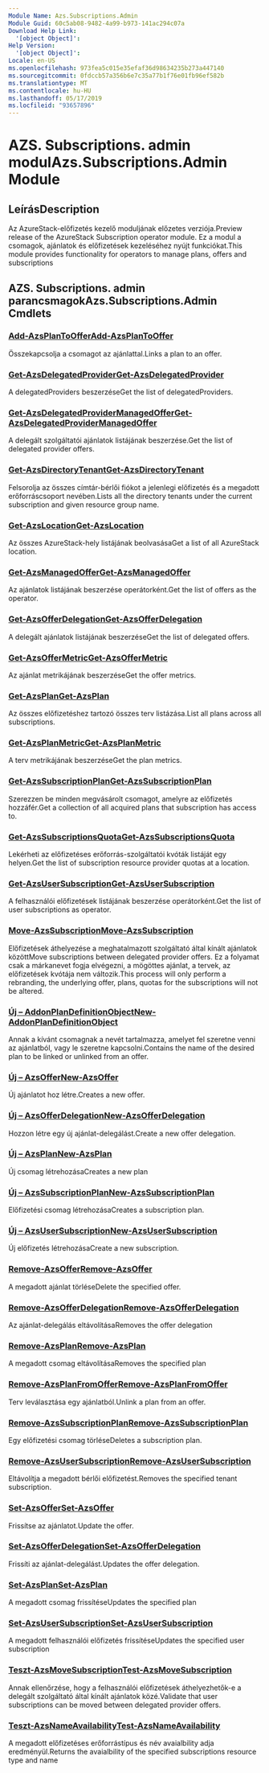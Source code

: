 ```yaml
---
Module Name: Azs.Subscriptions.Admin
Module Guid: 60c5ab08-9482-4a99-b973-141ac294c07a
Download Help Link:
  '[object Object]': 
Help Version:
  '[object Object]': 
Locale: en-US
ms.openlocfilehash: 973fea5c015e35efaf36d98634235b273a447140
ms.sourcegitcommit: 0fdccb57a356b6e7c35a77b1f76e01fb96ef582b
ms.translationtype: MT
ms.contentlocale: hu-HU
ms.lasthandoff: 05/17/2019
ms.locfileid: "93657896"
---
```

# <span data-ttu-id="7f574-101">AZS. Subscriptions. admin modul</span><span class="sxs-lookup"><span data-stu-id="7f574-101">Azs.Subscriptions.Admin Module</span></span>
## <span data-ttu-id="7f574-102">Leírás</span><span class="sxs-lookup"><span data-stu-id="7f574-102">Description</span></span>
<span data-ttu-id="7f574-103">Az AzureStack-előfizetés kezelő moduljának előzetes verziója.</span><span class="sxs-lookup"><span data-stu-id="7f574-103">Preview release of the AzureStack Subscription operator module.</span></span>  <span data-ttu-id="7f574-104">Ez a modul a csomagok, ajánlatok és előfizetések kezeléséhez nyújt funkciókat.</span><span class="sxs-lookup"><span data-stu-id="7f574-104">This module provides functionality for operators to manage plans, offers and subscriptions</span></span>

## <span data-ttu-id="7f574-105">AZS. Subscriptions. admin parancsmagok</span><span class="sxs-lookup"><span data-stu-id="7f574-105">Azs.Subscriptions.Admin Cmdlets</span></span>
### [<span data-ttu-id="7f574-106">Add-AzsPlanToOffer</span><span class="sxs-lookup"><span data-stu-id="7f574-106">Add-AzsPlanToOffer</span></span>](Add-AzsPlanToOffer.md)
<span data-ttu-id="7f574-107">Összekapcsolja a csomagot az ajánlattal.</span><span class="sxs-lookup"><span data-stu-id="7f574-107">Links a plan to an offer.</span></span>

### [<span data-ttu-id="7f574-108">Get-AzsDelegatedProvider</span><span class="sxs-lookup"><span data-stu-id="7f574-108">Get-AzsDelegatedProvider</span></span>](Get-AzsDelegatedProvider.md)
<span data-ttu-id="7f574-109">A delegatedProviders beszerzése</span><span class="sxs-lookup"><span data-stu-id="7f574-109">Get the list of delegatedProviders.</span></span>

### [<span data-ttu-id="7f574-110">Get-AzsDelegatedProviderManagedOffer</span><span class="sxs-lookup"><span data-stu-id="7f574-110">Get-AzsDelegatedProviderManagedOffer</span></span>](Get-AzsDelegatedProviderManagedOffer.md)
<span data-ttu-id="7f574-111">A delegált szolgáltatói ajánlatok listájának beszerzése.</span><span class="sxs-lookup"><span data-stu-id="7f574-111">Get the list of delegated provider offers.</span></span>

### [<span data-ttu-id="7f574-112">Get-AzsDirectoryTenant</span><span class="sxs-lookup"><span data-stu-id="7f574-112">Get-AzsDirectoryTenant</span></span>](Get-AzsDirectoryTenant.md)
<span data-ttu-id="7f574-113">Felsorolja az összes címtár-bérlői fiókot a jelenlegi előfizetés és a megadott erőforráscsoport nevében.</span><span class="sxs-lookup"><span data-stu-id="7f574-113">Lists all the directory tenants under the current subscription and given resource group name.</span></span>

### [<span data-ttu-id="7f574-114">Get-AzsLocation</span><span class="sxs-lookup"><span data-stu-id="7f574-114">Get-AzsLocation</span></span>](Get-AzsLocation.md)
<span data-ttu-id="7f574-115">Az összes AzureStack-hely listájának beolvasása</span><span class="sxs-lookup"><span data-stu-id="7f574-115">Get a list of all AzureStack location.</span></span>

### [<span data-ttu-id="7f574-116">Get-AzsManagedOffer</span><span class="sxs-lookup"><span data-stu-id="7f574-116">Get-AzsManagedOffer</span></span>](Get-AzsManagedOffer.md)
<span data-ttu-id="7f574-117">Az ajánlatok listájának beszerzése operátorként.</span><span class="sxs-lookup"><span data-stu-id="7f574-117">Get the list of offers as the operator.</span></span>

### [<span data-ttu-id="7f574-118">Get-AzsOfferDelegation</span><span class="sxs-lookup"><span data-stu-id="7f574-118">Get-AzsOfferDelegation</span></span>](Get-AzsOfferDelegation.md)
<span data-ttu-id="7f574-119">A delegált ajánlatok listájának beszerzése</span><span class="sxs-lookup"><span data-stu-id="7f574-119">Get the list of delegated offers.</span></span>

### [<span data-ttu-id="7f574-120">Get-AzsOfferMetric</span><span class="sxs-lookup"><span data-stu-id="7f574-120">Get-AzsOfferMetric</span></span>](Get-AzsOfferMetric.md)
<span data-ttu-id="7f574-121">Az ajánlat metrikájának beszerzése</span><span class="sxs-lookup"><span data-stu-id="7f574-121">Get the offer metrics.</span></span>

### [<span data-ttu-id="7f574-122">Get-AzsPlan</span><span class="sxs-lookup"><span data-stu-id="7f574-122">Get-AzsPlan</span></span>](Get-AzsPlan.md)
<span data-ttu-id="7f574-123">Az összes előfizetéshez tartozó összes terv listázása.</span><span class="sxs-lookup"><span data-stu-id="7f574-123">List all plans across all subscriptions.</span></span>

### [<span data-ttu-id="7f574-124">Get-AzsPlanMetric</span><span class="sxs-lookup"><span data-stu-id="7f574-124">Get-AzsPlanMetric</span></span>](Get-AzsPlanMetric.md)
<span data-ttu-id="7f574-125">A terv metrikájának beszerzése</span><span class="sxs-lookup"><span data-stu-id="7f574-125">Get the plan metrics.</span></span>

### [<span data-ttu-id="7f574-126">Get-AzsSubscriptionPlan</span><span class="sxs-lookup"><span data-stu-id="7f574-126">Get-AzsSubscriptionPlan</span></span>](Get-AzsSubscriptionPlan.md)
<span data-ttu-id="7f574-127">Szerezzen be minden megvásárolt csomagot, amelyre az előfizetés hozzáfér.</span><span class="sxs-lookup"><span data-stu-id="7f574-127">Get a collection of all acquired plans that subscription has access to.</span></span>

### [<span data-ttu-id="7f574-128">Get-AzsSubscriptionsQuota</span><span class="sxs-lookup"><span data-stu-id="7f574-128">Get-AzsSubscriptionsQuota</span></span>](Get-AzsSubscriptionsQuota.md)
<span data-ttu-id="7f574-129">Lekérheti az előfizetéses erőforrás-szolgáltatói kvóták listáját egy helyen.</span><span class="sxs-lookup"><span data-stu-id="7f574-129">Get the list of subscription resource provider quotas at a location.</span></span>

### [<span data-ttu-id="7f574-130">Get-AzsUserSubscription</span><span class="sxs-lookup"><span data-stu-id="7f574-130">Get-AzsUserSubscription</span></span>](Get-AzsUserSubscription.md)
<span data-ttu-id="7f574-131">A felhasználói előfizetések listájának beszerzése operátorként.</span><span class="sxs-lookup"><span data-stu-id="7f574-131">Get the list of user subscriptions as operator.</span></span>

### [<span data-ttu-id="7f574-132">Move-AzsSubscription</span><span class="sxs-lookup"><span data-stu-id="7f574-132">Move-AzsSubscription</span></span>](Move-AzsSubscription.md)
<span data-ttu-id="7f574-133">Előfizetések áthelyezése a meghatalmazott szolgáltató által kínált ajánlatok között</span><span class="sxs-lookup"><span data-stu-id="7f574-133">Move subscriptions between delegated provider offers.</span></span>
<span data-ttu-id="7f574-134">Ez a folyamat csak a márkanevet fogja elvégezni, a mögöttes ajánlat, a tervek, az előfizetések kvótája nem változik.</span><span class="sxs-lookup"><span data-stu-id="7f574-134">This process will only perform a rebranding, the underlying offer, plans, quotas for the subscriptions will not be altered.</span></span>

### [<span data-ttu-id="7f574-135">Új – AddonPlanDefinitionObject</span><span class="sxs-lookup"><span data-stu-id="7f574-135">New-AddonPlanDefinitionObject</span></span>](New-AddonPlanDefinitionObject.md)
<span data-ttu-id="7f574-136">Annak a kívánt csomagnak a nevét tartalmazza, amelyet fel szeretne venni az ajánlatból, vagy le szeretne kapcsolni.</span><span class="sxs-lookup"><span data-stu-id="7f574-136">Contains the name of the desired plan to be linked or unlinked from an offer.</span></span>

### [<span data-ttu-id="7f574-137">Új – AzsOffer</span><span class="sxs-lookup"><span data-stu-id="7f574-137">New-AzsOffer</span></span>](New-AzsOffer.md)
<span data-ttu-id="7f574-138">Új ajánlatot hoz létre.</span><span class="sxs-lookup"><span data-stu-id="7f574-138">Creates a new offer.</span></span>

### [<span data-ttu-id="7f574-139">Új – AzsOfferDelegation</span><span class="sxs-lookup"><span data-stu-id="7f574-139">New-AzsOfferDelegation</span></span>](New-AzsOfferDelegation.md)
<span data-ttu-id="7f574-140">Hozzon létre egy új ajánlat-delegálást.</span><span class="sxs-lookup"><span data-stu-id="7f574-140">Create a new offer delegation.</span></span>

### [<span data-ttu-id="7f574-141">Új – AzsPlan</span><span class="sxs-lookup"><span data-stu-id="7f574-141">New-AzsPlan</span></span>](New-AzsPlan.md)
<span data-ttu-id="7f574-142">Új csomag létrehozása</span><span class="sxs-lookup"><span data-stu-id="7f574-142">Creates a new plan</span></span>

### [<span data-ttu-id="7f574-143">Új – AzsSubscriptionPlan</span><span class="sxs-lookup"><span data-stu-id="7f574-143">New-AzsSubscriptionPlan</span></span>](New-AzsSubscriptionPlan.md)
<span data-ttu-id="7f574-144">Előfizetési csomag létrehozása</span><span class="sxs-lookup"><span data-stu-id="7f574-144">Creates a subscription plan.</span></span>

### [<span data-ttu-id="7f574-145">Új – AzsUserSubscription</span><span class="sxs-lookup"><span data-stu-id="7f574-145">New-AzsUserSubscription</span></span>](New-AzsUserSubscription.md)
<span data-ttu-id="7f574-146">Új előfizetés létrehozása</span><span class="sxs-lookup"><span data-stu-id="7f574-146">Create a new subscription.</span></span>

### [<span data-ttu-id="7f574-147">Remove-AzsOffer</span><span class="sxs-lookup"><span data-stu-id="7f574-147">Remove-AzsOffer</span></span>](Remove-AzsOffer.md)
<span data-ttu-id="7f574-148">A megadott ajánlat törlése</span><span class="sxs-lookup"><span data-stu-id="7f574-148">Delete the specified offer.</span></span>

### [<span data-ttu-id="7f574-149">Remove-AzsOfferDelegation</span><span class="sxs-lookup"><span data-stu-id="7f574-149">Remove-AzsOfferDelegation</span></span>](Remove-AzsOfferDelegation.md)
<span data-ttu-id="7f574-150">Az ajánlat-delegálás eltávolítása</span><span class="sxs-lookup"><span data-stu-id="7f574-150">Removes the offer delegation</span></span>

### [<span data-ttu-id="7f574-151">Remove-AzsPlan</span><span class="sxs-lookup"><span data-stu-id="7f574-151">Remove-AzsPlan</span></span>](Remove-AzsPlan.md)
<span data-ttu-id="7f574-152">A megadott csomag eltávolítása</span><span class="sxs-lookup"><span data-stu-id="7f574-152">Removes the specified plan</span></span>

### [<span data-ttu-id="7f574-153">Remove-AzsPlanFromOffer</span><span class="sxs-lookup"><span data-stu-id="7f574-153">Remove-AzsPlanFromOffer</span></span>](Remove-AzsPlanFromOffer.md)
<span data-ttu-id="7f574-154">Terv leválasztása egy ajánlatból.</span><span class="sxs-lookup"><span data-stu-id="7f574-154">Unlink a plan from an offer.</span></span>

### [<span data-ttu-id="7f574-155">Remove-AzsSubscriptionPlan</span><span class="sxs-lookup"><span data-stu-id="7f574-155">Remove-AzsSubscriptionPlan</span></span>](Remove-AzsSubscriptionPlan.md)
<span data-ttu-id="7f574-156">Egy előfizetési csomag törlése</span><span class="sxs-lookup"><span data-stu-id="7f574-156">Deletes a subscription plan.</span></span>

### [<span data-ttu-id="7f574-157">Remove-AzsUserSubscription</span><span class="sxs-lookup"><span data-stu-id="7f574-157">Remove-AzsUserSubscription</span></span>](Remove-AzsUserSubscription.md)
<span data-ttu-id="7f574-158">Eltávolítja a megadott bérlői előfizetést.</span><span class="sxs-lookup"><span data-stu-id="7f574-158">Removes the specified tenant subscription.</span></span>

### [<span data-ttu-id="7f574-159">Set-AzsOffer</span><span class="sxs-lookup"><span data-stu-id="7f574-159">Set-AzsOffer</span></span>](Set-AzsOffer.md)
<span data-ttu-id="7f574-160">Frissítse az ajánlatot.</span><span class="sxs-lookup"><span data-stu-id="7f574-160">Update the offer.</span></span>

### [<span data-ttu-id="7f574-161">Set-AzsOfferDelegation</span><span class="sxs-lookup"><span data-stu-id="7f574-161">Set-AzsOfferDelegation</span></span>](Set-AzsOfferDelegation.md)
<span data-ttu-id="7f574-162">Frissíti az ajánlat-delegálást.</span><span class="sxs-lookup"><span data-stu-id="7f574-162">Updates the offer delegation.</span></span>

### [<span data-ttu-id="7f574-163">Set-AzsPlan</span><span class="sxs-lookup"><span data-stu-id="7f574-163">Set-AzsPlan</span></span>](Set-AzsPlan.md)
<span data-ttu-id="7f574-164">A megadott csomag frissítése</span><span class="sxs-lookup"><span data-stu-id="7f574-164">Updates the specified plan</span></span>

### [<span data-ttu-id="7f574-165">Set-AzsUserSubscription</span><span class="sxs-lookup"><span data-stu-id="7f574-165">Set-AzsUserSubscription</span></span>](Set-AzsUserSubscription.md)
<span data-ttu-id="7f574-166">A megadott felhasználói előfizetés frissítése</span><span class="sxs-lookup"><span data-stu-id="7f574-166">Updates the specified user subscription</span></span>

### [<span data-ttu-id="7f574-167">Teszt-AzsMoveSubscription</span><span class="sxs-lookup"><span data-stu-id="7f574-167">Test-AzsMoveSubscription</span></span>](Test-AzsMoveSubscription.md)
<span data-ttu-id="7f574-168">Annak ellenőrzése, hogy a felhasználói előfizetések áthelyezhetők-e a delegált szolgáltató által kínált ajánlatok közé.</span><span class="sxs-lookup"><span data-stu-id="7f574-168">Validate that user subscriptions can be moved between delegated provider offers.</span></span>

### [<span data-ttu-id="7f574-169">Teszt-AzsNameAvailability</span><span class="sxs-lookup"><span data-stu-id="7f574-169">Test-AzsNameAvailability</span></span>](Test-AzsNameAvailability.md)
<span data-ttu-id="7f574-170">A megadott előfizetéses erőforrástípus és név avaialbility adja eredményül.</span><span class="sxs-lookup"><span data-stu-id="7f574-170">Returns the avaialbility of the specified subscriptions resource type and name</span></span>

